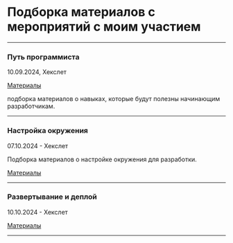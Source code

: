 # Подборка материалов с мероприятий с моим участием

***

### Путь программиста

10.09.2024, Хекслет

[Материалы](./path-programmer)

подборка материалов о навыках, которые будут полезны начинающим разработчикам.
***

### Настройка окружения 
07.10.2024 - Хекслет

Подборка материалов о настройке окружения для разработки.

[Материалы](./setup-environment)


***

### Развертывание и деплой

10.10.2024 - Хекслет

[Материалы](./deploy)


***

